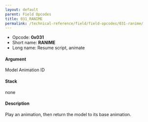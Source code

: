 ```yaml
---
layout: default
parent: Field Opcodes
title: 031_RANIME
permalink: /technical-reference/field/field-opcodes/031-ranime/
---
```


-   Opcode: **0x031**
-   Short name: **RANIME**
-   Long name: Resume script, animate

#### Argument

Model Animation ID

#### Stack

none

#### Description

Play an animation, then return the model to its base animation.

